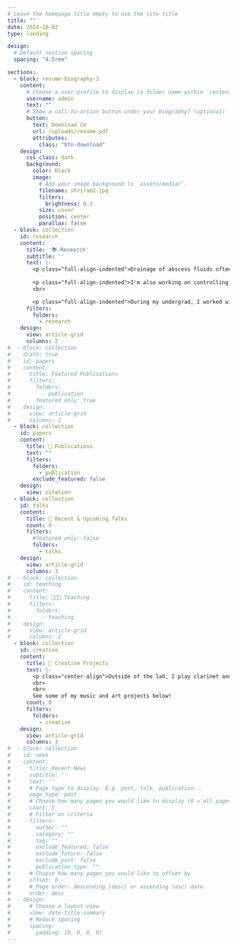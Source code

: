 ```yaml
---
# Leave the homepage title empty to use the site title
title: ""
date: 2024-10-02
type: landing

design:
  # Default section spacing
  spacing: "4.5rem"

sections:
  - block: resume-biography-3
    content:
      # Choose a user profile to display (a folder name within `content/authors/`)
      username: admin
      text: ""
      # Show a call-to-action button under your biography? (optional)
      button:
        text: Download CV
        url: /uploads/resume.pdf
        attributes: 
          class: "btn-download"
    design:
      css_class: dark
      background:
        color: black
        image:
          # Add your image background to `assets/media/`.
          filename: shriram2.jpg
          filters:
            brightness: 0.3
          size: cover
          position: center
          parallax: false
  - block: collection
    id: research
    content:
      title: '📚 Research'
      subtitle: ''
      text: |-
        <p class="full-align-indented">Drainage of abscess fluids often fails because physicians don't have a way to predict which catheter size is suitable. I've built a low-cost, portable, sterilizable magnetic stress rheometer that can be deployed to hospitals to solve this issue. With <1 mL of a sample of abscess fluid, I can use my instrument to model the fluid and predict its drainage rate, enabling physicians to personalize treatment plans for each patient.
        
        <p class="full-align-indented">I'm also working on controlling the rheology of bioinks in 3D bioprinting to optimize biomanufactured tissues and organs. My research is supported by the <a href="https://www.nsfgrfp.com/" style="text-decoration: underline;font-weight: bold;">NSF Graduate Research Fellowship</a>!
        <br>

        <p class="full-align-indented">During my undergrad, I worked with <a href="https://dattalab.princeton.edu/" style="text-decoration: underline;font-weight: bold;">Professor Sujit Datta</a> at Princeton University to understand the flow of polymer solutions in porous media, useful in cleaning up groundwater in aquifers. My junior work and senior thesis were featured in the news articles below!
      filters:
        folders:
          - research
    design:
      view: article-grid
      columns: 2
#  - block: collection
#    draft: true
#    id: papers
#    content:
#      title: Featured Publications
#      filters:
#        folders:
#          - publication
#        featured_only: true
#    design:
#      view: article-grid
#      columns: 2
  - block: collection
    id: papers
    content:
      title: 📖 Publications
      text: ""
      filters:
        folders:
          - publication
        exclude_featured: false
    design:
      view: citation
  - block: collection
    id: talks
    content:
      title: 💬 Recent & Upcoming Talks
      count: 0
      filters:
        #featured_only: false
        folders:
          - talks
    design:
      view: article-grid
      columns: 3
#  - block: collection
#    id: teaching
#    content:
#      title: 👩🏻‍🏫 Teaching
#      filters:
#        folders:
#          - teaching
#    design:
#      view: article-grid
#      columns: 2
  - block: collection
    id: creative
    content:
      title: 🎵 Creative Projects
      text: |-
        <p class="center-align">Outside of the lab, I play clarinet and piano and dabble in conducting, composing, and arranging. I love experimenting with new instruments, techniques, and styles of music. I also like making science-inspired art.
        <br>
        <br>
        See some of my music and art projects below!
      count: 0
      filters:
        folders:
          - creative
    design:
      view: article-grid
      columns: 3
#  - block: collection
#    id: news
#    content:
#      title: Recent News
#      subtitle: ''
#      text: ''
#      # Page type to display. E.g. post, talk, publication...
#      page_type: post
#      # Choose how many pages you would like to display (0 = all pages)
#      count: 5
#      # Filter on criteria
#      filters:
#        author: ""
#        category: ""
#        tag: ""
#        exclude_featured: false
#        exclude_future: false
#        exclude_past: false
#        publication_type: ""
#      # Choose how many pages you would like to offset by
#      offset: 0
#      # Page order: descending (desc) or ascending (asc) date.
#      order: desc
#    design:
#      # Choose a layout view
#      view: date-title-summary
#      # Reduce spacing
#      spacing:
#        padding: [0, 0, 0, 0]
---
```

